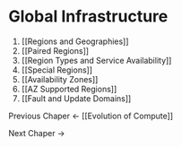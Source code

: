 # Global Infrastructure

1. [[Regions and Geographies]]
2. [[Paired Regions]]
3. [[Region Types and Service Availability]]
4. [[Special Regions]]
5. [[Availability Zones]]
6. [[AZ Supported Regions]]
7. [[Fault and Update Domains]]

Previous Chaper <- [[Evolution of Compute]]

Next Chaper -> 